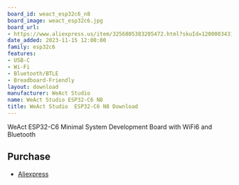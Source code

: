 ```yaml
---
board_id: weact_esp32c6_n8
board_image: weact_esp32c6.jpg
board_url:
- https://www.aliexpress.us/item/3256805383205472.html?skuId=12000034319347394
date_added: 2023-11-15 12:00:00
family: esp32c6
features:
- USB-C
- Wi-Fi
- Bluetooth/BTLE
- Breadboard-Friendly
layout: download
manufacturer: WeAct Studio
name: WeAct Studio ESP32-C6 N8
title: WeAct Studio  ESP32-C6 N8 Download
---
```


WeAct ESP32-C6 Minimal System Development Board with WiFi6 and Bluetooth

## Purchase
* [Aliexpress](https://www.aliexpress.us/item/3256805383205472.html?skuId=12000034319347394)
